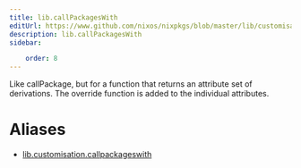 ```yaml
---
title: lib.callPackagesWith
editUrl: https://www.github.com/nixos/nixpkgs/blob/master/lib/customisation.nix#L184C22
description: lib.callPackagesWith
sidebar:

    order: 8
---
```


Like callPackage, but for a function that returns an attribute
set of derivations. The override function is added to the
individual attributes.


# Aliases

- [lib.customisation.callpackageswith](/nix-doc-comments/reference/lib/customisation/lib-customisation-callpackageswith)



